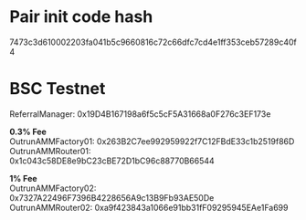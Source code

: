 # Pair init code hash

7473c3d610002203fa041b5c9660816c72c66dfc7cd4e1ff353ceb57289c40f4

# BSC Testnet

ReferralManager: 0x19D4B167198a6f5c5cF5A31668a0F276c3EF173e  

**0.3% Fee**  
OutrunAMMFactory01: 0x263B2C7ee992959922f7C12FBdE33c1b2519f86D  
OutrunAMMRouter01: 0x1c043c58DE8e9bC23cBE72D1bC96c88770B66544

**1% Fee**  
OutrunAMMFactory02: 0x7327A22496F7396B4228656A9c13B9Fb93AE50De  
OutrunAMMRouter02: 0xa9f423843a1066e91bb31fF09295945EAe1Fa699
